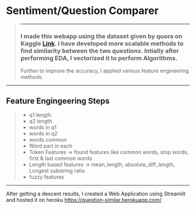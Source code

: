 # Sentiment/Question Comparer
> ------------
> ### I made this webapp using the dataset given by quora on Kaggle [Link](https://www.kaggle.com/competitions/quora-insincere-questions-classification). I have developed more scalable methods to find similarity between the two questions. Intially after performing EDA, I vectorized it to perform Algorithms. 
> Further to improve the accuracy, I applied various feature engineering methods.
------------

## Feature Engingeering Steps
 > * q1 length.  
 > * q2 length
 > * words in q1
 > * words in q2
 > * words common
 > * Word part in each
 > * Token Features -> found features like common words, stop words, first & last common words
 > * Length based features -> mean_length, absolute_diff_length, Longest substring ratio
 > * fuzzy features
 ------------
 After getting a descent results, I created a Web Application using Streamlit and hosted it on heroku https://question-similar.herokuapp.com/
